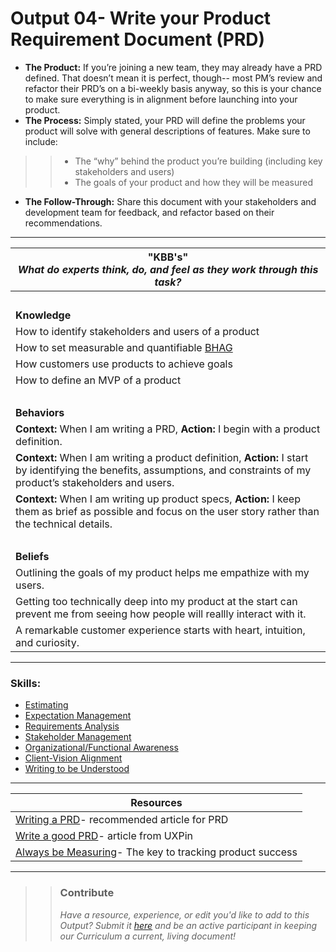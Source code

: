 # Output 04- Write your Product Requirement Document (PRD) 

- **The Product:** If you’re joining a new team, they may already have a PRD defined. That doesn’t mean it is perfect, though-- most PM’s review and refactor their PRD’s on a bi-weekly basis anyway, so this is your chance to make sure everything is in alignment before launching into your product. <br>
- **The Process:** Simply stated, your PRD will define the problems your product will solve with general descriptions of features. Make sure to include: 
>> * The “why” behind the product you’re building (including key stakeholders and users) 
>> * The goals of your product and how they will be measured
- **The Follow-Through:** Share this document with your stakeholders and development team for feedback, and refactor based on their recommendations.

-----------------------------------------------------------

| **"KBB's"** <br> _What do experts think, do, and feel as they work through this task?_|
|----------|
| </br>| 
| **Knowledge**	| 
| How to identify stakeholders and users of a product 	|  
| How to set measurable and quantifiable [BHAG](https://en.wikipedia.org/wiki/Big_Hairy_Audacious_Goal) | 
| How customers use products to achieve goals	|
| How to define an MVP of a product	|
| </br> | 
| **Behaviors** 	| 
|  **Context:** When I am writing a PRD, **Action:** I begin with a product definition.  	|  
| **Context:** When I am writing a product definition, **Action:** I start by identifying the benefits, assumptions, and constraints of my product’s stakeholders and users.|
| **Context:** When I am writing up product specs, **Action:** I keep them as brief as possible and focus on the user story rather than the technical details. |  
| </br> | 
| **Beliefs**	| 
| Outlining the goals of my product helps me empathize with my users.  |  
| Getting too technically deep into my product at the start can prevent me from seeing how people will reallly interact with it. |  
| A remarkable customer experience starts with heart, intuition, and curiosity. |


------
### Skills: 
* [Estimating](XX)
* [Expectation Management](XX)
* [Requirements Analysis](XX)
* [Stakeholder Management](XX)
* [Organizational/Functional Awareness](XX)
* [Client-Vision Alignment](XX)
* [Writing to be Understood](XX)

------


| Resources|       	
|----------|
| [Writing a PRD](http://www.svpg.com/assets/Files/goodprd.pdf)- recommended article for PRD |
| [Write a good PRD](https://www.uxpin.com/studio/blog/write-good-product-requirements-document/)- article from UXPin|
| [Always be Measuring](https://docs.google.com/document/d/1DwrXOuIKWUdlTJsHFG8XhLANxDDBGdK5HLZTg7HEsj8/edit)- The key to tracking product success|

---- 

>> ### Contribute
>> _Have a resource, experience, or edit you'd like to add to this Output? Submit it [here](https://docs.google.com/a/andela.com/forms/d/e/1FAIpQLSeiwit-7JW3UScG9ItDX9DUZZnlCwdpo7aWruahsPKNJ_6JOA/viewform?usp=sf_link) and be an active participant in keeping our Curriculum a current, living document!_

